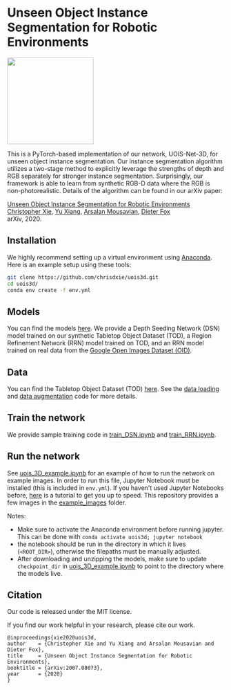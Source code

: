 # Unseen Object Instance Segmentation for Robotic Environments

<img src="gifs/pipeline.gif" height="200" />

This is a PyTorch-based implementation of our network, UOIS-Net-3D, for unseen object instance segmentation. Our instance segmentation algorithm utilizes a two-stage method to explicitly leverage the strengths of depth and RGB separately for stronger instance segmentation. Surprisingly, our framework is able to learn from synthetic RGB-D data where the RGB is non-photorealistic. Details of the algorithm can be found in our arXiv paper:

[Unseen Object Instance Segmentation for Robotic Environments](https://arxiv.org/abs/2007.08073)<br/>
[Christopher Xie](https://chrisdxie.github.io), [Yu Xiang](https://yuxng.github.io), [Arsalan Mousavian](https://cs.gmu.edu/~amousavi/), [Dieter Fox](https://homes.cs.washington.edu/~fox/) <br/>
arXiv, 2020.

## Installation

We highly recommend setting up a virtual environment using [Anaconda](https://www.anaconda.com/distribution/). Here is an example setup using these tools:

```bash
git clone https://github.com/chrisdxie/uois3d.git
cd uois3d/
conda env create -f env.yml
```

## Models
You can find the models [here](https://drive.google.com/uc?export=download&id=1CZgHk5VfhfvUosb8xlgzg7aKhprLpGC3). We provide a Depth Seeding Network (DSN) model trained on our synthetic Tabletop Object Dataset (TOD), a Region Refinement Network (RRN) model trained on TOD, and an RRN model trained on real data from the [Google Open Images Dataset (OID)](https://storage.googleapis.com/openimages/web/download.html).

## Data
You can find the Tabletop Object Dataset (TOD) [here](https://drive.google.com/uc?export=download&id=1Du309Ye8J7v2c4fFGuyPGjf-C3-623vw). See the [data loading](src/data_loader.py) and [data augmentation](src/data_augmentation.py) code for more details.

## Train the network
We provide sample training code in [train_DSN.ipynb](train_DSN.ipynb) and [train_RRN.ipynb](train_RRN.ipynb).

## Run the network
See [uois_3D_example.ipynb](uois_3D_example.ipynb) for an example of how to run the network on example images. In order to run this file, Jupyter Notebook must be installed (this is included in `env.yml`). If you haven't used Jupyter Notebooks before, [here](https://www.dataquest.io/blog/jupyter-notebook-tutorial/) is a tutorial to get you up to speed. This repository provides a few images in the [example_images](example_images/) folder. 

Notes:

* Make sure to activate the Anaconda environment before running jupyter. This can be done with ``` conda activate uois3d; jupyter notebook ```
* the notebook should be run in the directory in which it lives (`<ROOT_DIR>`), otherwise the filepaths must be manually adjusted.
* After downloading and unzipping the models, make sure to update `checkpoint_dir` in [uois_3D_example.ipynb](uois_3D_example.ipynb) to point to the directory where the models live.

## Citation
Our code is released under the MIT license.

If you find our work helpful in your research, please cite our work.

```
@inproceedings{xie2020uois3d,
author    = {Christopher Xie and Yu Xiang and Arsalan Mousavian and Dieter Fox},
title     = {Unseen Object Instance Segmentation for Robotic Environments},
booktitle = {arXiv:2007.08073},
year      = {2020}
}
```
